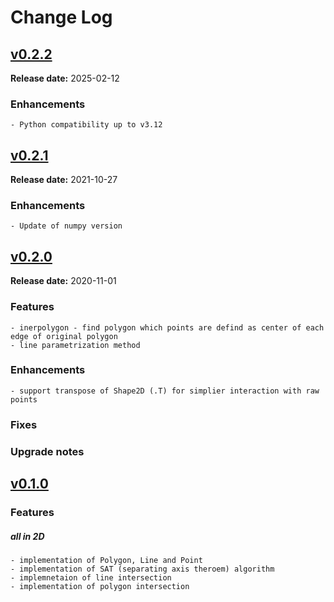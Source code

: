 # Change Log

## [v0.2.2](https://github.com/mikecokina/pypex/tree/v0.2.2)

**Release date:** 2025-02-12

### Enhancements
    
    - Python compatibility up to v3.12


## [v0.2.1](https://github.com/mikecokina/pypex/tree/v0.2.1)

**Release date:** 2021-10-27

### Enhancements
    
    - Update of numpy version


## [v0.2.0](https://github.com/mikecokina/pypex/tree/v0.2.0)

**Release date:** 2020-11-01

### Features
    
    - inerpolygon - find polygon which points are defind as center of each edge of original polygon
    - line parametrization method

### Enhancements
    
    - support transpose of Shape2D (.T) for simplier interaction with raw points

### Fixes

### Upgrade notes


## [v0.1.0](https://github.com/mikecokina/pypex/tree/v0.1.0)

### Features
##### all in 2D

    - implementation of Polygon, Line and Point 
    - implementation of SAT (separating axis theroem) algorithm
    - implemnetaion of line intersection 
    - implementation of polygon intersection
